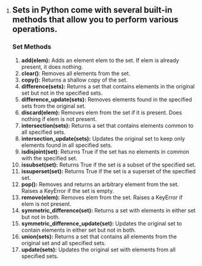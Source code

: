 1) ## Sets in Python come with several built-in methods that allow you to perform various operations. 
      ### Set Methods
      
      1) **add(elem):** Adds an element elem to the set. If elem is already present, it does nothing.
      2) **clear()**: Removes all elements from the set.
      3) **copy():** Returns a shallow copy of the set.
      4) **difference(sets):** Returns a set that contains elements in the original set but not in the specified sets.
      5) **difference_update(sets):** Removes elements found in the specified sets from the original set.
      6) **discard(elem):** Removes elem from the set if it is present. Does nothing if elem is not present.
      7) **intersection(sets):** Returns a set that contains elements common to all specified sets.
      8) **intersection_update(sets):** Updates the original set to keep only elements found in all specified sets.
      9) **isdisjoint(set)**: Returns True if the set has no elements in common with the specified set.
      10) **issubset(set):** Returns True if the set is a subset of the specified set.
      11) **issuperset(set):** Returns True if the set is a superset of the specified set.
      12) **pop():** Removes and returns an arbitrary element from the set. Raises a KeyError if the set is empty.
      13) **remove(elem):** Removes elem from the set. Raises a KeyError if elem is not present.
      14) **symmetric_difference(set):** Returns a set with elements in either set but not in both.
      15) **symmetric_difference_update(set):** Updates the original set to contain elements in either set but not in both.
      16) **union(sets):** Returns a set that contains all elements from the original set and all specified sets.
      17) **update(sets):** Updates the original set with elements from all specified sets.
      
































